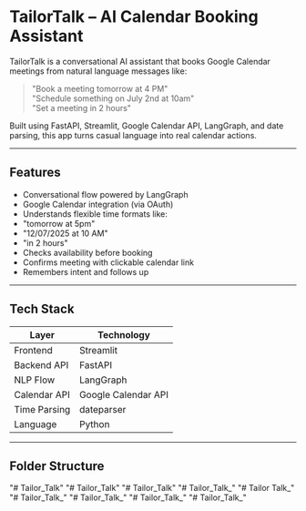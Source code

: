 #  TailorTalk – AI Calendar Booking Assistant

TailorTalk is a conversational AI assistant that books Google Calendar meetings from natural language messages like:

> "Book a meeting tomorrow at 4 PM"  
> "Schedule something on July 2nd at 10am"  
> "Set a meeting in 2 hours"

Built using FastAPI, Streamlit, Google Calendar API, LangGraph, and date parsing, this app turns casual language into real calendar actions.

---

##  Features

-  Conversational flow powered by LangGraph
- Google Calendar integration (via OAuth)
-  Understands flexible time formats like:
  - "tomorrow at 5pm"
  - "12/07/2025 at 10 AM"
  - "in 2 hours"
-  Checks availability before booking
-  Confirms meeting with clickable calendar link
-  Remembers intent and follows up

---

##  Tech Stack

| Layer        | Technology          |
|--------------|---------------------|
| Frontend     | Streamlit           |
| Backend API  | FastAPI             |
| NLP Flow     | LangGraph           |
| Calendar API | Google Calendar API |
| Time Parsing | dateparser          |
| Language     | Python              |

---

##  Folder Structure

"# Tailor_Talk" 
"# Tailor_Talk" 
"# Tailor_Talk" 
"# Tailor_Talk_" 
"# Tailor Talk_" 
"# Tailor_Talk_" 
"# Tailor_Talk_" 
"# Tailor_Talk_" 
"# Tailor_Talk_" 
